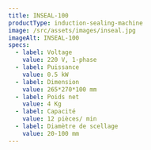 ```yaml
---
title: INSEAL-100
productType: induction-sealing-machine
image: /src/assets/images/inseal.jpg
imageAlt: INSEAL-100
specs:
  - label: Voltage
    value: 220 V, 1-phase
  - label: Puissance
    value: 0.5 kW
  - label: Dimension
    value: 265*270*100 mm
  - label: Poids net
    value: 4 Kg
  - label: Capacité
    value: 12 pièces/ min
  - label: Diamètre de scellage
    value: 20-100 mm
---
```

